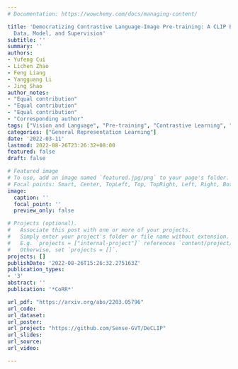 ```yaml
---
# Documentation: https://wowchemy.com/docs/managing-content/

title: 'Democratizing Contrastive Language-Image Pre-training: A CLIP Benchmark of
  Data, Model, and Supervision'
subtitle: ''
summary: ''
authors:
- Yufeng Cui
- Lichen Zhao
- Feng Liang
- Yangguang Li
- Jing Shao
author_notes:
- "Equal contribution"
- "Equal contribution"
- "Equal contribution"
- "Corresponding author"
tags: ["Vision and Language", "Pre-training", "Contrastive Learning", "CLIP", "Benchmark"]
categories: ["General Representation Learning"]
date: '2022-03-11'
lastmod: 2022-08-26T23:26:32+08:00
featured: false
draft: false

# Featured image
# To use, add an image named `featured.jpg/png` to your page's folder.
# Focal points: Smart, Center, TopLeft, Top, TopRight, Left, Right, BottomLeft, Bottom, BottomRight.
image:
  caption: ''
  focal_point: ''
  preview_only: false

# Projects (optional).
#   Associate this post with one or more of your projects.
#   Simply enter your project's folder or file name without extension.
#   E.g. `projects = ["internal-project"]` references `content/project/deep-learning/index.md`.
#   Otherwise, set `projects = []`.
projects: []
publishDate: '2022-08-26T15:26:32.275163Z'
publication_types:
- '3'
abstract: ''
publication: '*CoRR*'

url_pdf: "https://arxiv.org/abs/2203.05796"
url_code: 
url_dataset:
url_poster:
url_project: "https://github.com/Sense-GVT/DeCLIP"
url_slides:
url_source:
url_video:

---
```

